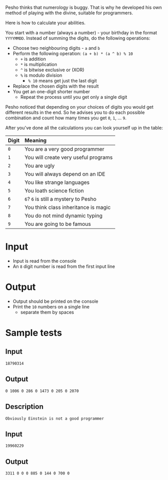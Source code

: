 Pesho thinks that numerology is buggy. That is why he developed his own method of playing with the divine, suitable for programmers.

Here is how to calculate your abilities.

You start with a number (always a number) - your birthday in the format `YYYYMMDD`. Instead of summing the digits, do the following operations:
- Choose two neighbouring digits  - `a` and `b`
- Perform the following operation: `(a + b) * (a ^ b) % 10`
  - `+` is addition
  - `*` is multiplication
  - `^` is bitwise exclusive or (XOR)
  - `%` is modulo division
    - `% 10` means get just the last digit
- Replace the chosen digits with the result
- You get an one-digit shorter number
  - Repeat the process until you get only a single digit

Pesho noticed that depending on your choices of digits you would get different results in the end. So he advises you to do each possible combination and count how many times you get `0`, `1`, ... `9`.

After you've done all the calculations you can look yourself up in the table:

| Digit | Meaning                              |
|:------|:-------------------------------------|
| `0`   | You are a very good programmer       |
| `1`   | You will create very useful programs |
| `2`   | You are ugly                         |
| `3`   | You will always depend on an IDE     |
| `4`   | You like strange languages           |
| `5`   | You loath science fiction            |
| `6`   | `6`? `6` is still a mystery to Pesho |
| `7`   | You think class inheritance is magic |
| `8`   | You do not mind dynamic typing       |
| `9`   | You are going to be famous           |

# Input
- Input is read from the console
- An `8` digit number is read from the first input line

# Output
- Output should be printed on the console
- Print the `10` numbers on a single line
  - separate them by spaces

# Sample tests

## Input

```
18790314
```

## Output

```
0 1006 0 286 0 1473 0 205 0 2070
```

## Description

```
Obviously Einstein is not a good programmer
```

## Input
```
19960229
```

## Output
```
3311 0 0 0 885 0 144 0 700 0
```
